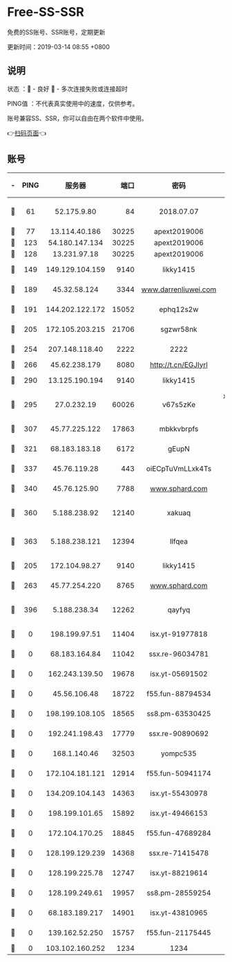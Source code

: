 # Free-SS-SSR

免费的SS账号、SSR账号，定期更新

更新时间：2019-03-14 08:55 +0800

## 说明

状态     ：🙂 - 良好 🙁 - 多次连接失败或连接超时

PING值   ：不代表真实使用中的速度，仅供参考。

账号兼容SS、SSR，你可以自由在两个软件中使用。

👉[扫码页面](https://liesauer.github.io/Free-SS-SSR/)👈

## 账号

|-|PING|服务器|端口|密码|加密方式|区域|
|:----:|:----:|:-----:|-----:|:----:|:----:|:----:|
|🙂|61|52.175.9.80|84|2018.07.07|chacha20-ietf-poly1305|HK|
|🙂|77|13.114.40.186|30225|apext2019006|chacha20|JP|
|🙂|123|54.180.147.134|30225|apext2019006|chacha20|KR|
|🙂|128|13.231.97.18|30225|apext2019006|chacha20|JP|
|🙂|149|149.129.104.159|9140|likky1415|aes-256-cfb|HK|
|🙂|189|45.32.58.124|3344|www.darrenliuwei.com|aes-256-cfb|JP|
|🙂|191|144.202.122.172|15052|ephq12s2w|aes-256-cfb|US|
|🙂|205|172.105.203.215|21706|sgzwr58nk|aes-256-cfb|JP|
|🙂|254|207.148.118.40|2222|2222|aes-256-cfb|SG|
|🙂|266|45.62.238.179|8080|http://t.cn/EGJIyrl|rc4-md5|CA|
|🙂|290|13.125.190.194|9140|likky1415|aes-256-cfb|KR|
|🙂|295|27.0.232.19|60026|v67s5zKe|xchacha20-ietf-poly1305|HK|
|🙂|307|45.77.225.122|17863|mbkkvbrpfs|aes-256-cfb|GB|
|🙂|321|68.183.183.18|6172|gEupN|aes-256-cfb|SG|
|🙂|337|45.76.119.28|443|oiECpTuVmLLxk4Ts|aes-256-cfb|AU|
|🙂|340|45.76.125.90|7788|www.sphard.com|aes-256-cfb|AU|
|🙂|360|5.188.238.92|12140|xakuaq|chacha20-ietf-poly1305|BR|
|🙂|363|5.188.238.121|12394|llfqea|chacha20-ietf-poly1305|BR|
|🙂|205|172.104.98.27|9140|likky1415|aes-256-cfb|JP|
|🙂|263|45.77.254.220|8765|www.sphard.com|aes-256-cfb|SG|
|🙂|396|5.188.238.34|12262|qayfyq|chacha20-ietf-poly1305|BR|
|🙁|0|198.199.97.51|11404|isx.yt-91977818|aes-256-cfb|US|
|🙁|0|68.183.164.84|11042|ssx.re-96034781|aes-256-cfb|US|
|🙁|0|162.243.139.50|19678|isx.yt-05691502|aes-256-cfb|US|
|🙁|0|45.56.106.48|18722|f55.fun-88794534|aes-256-cfb|US|
|🙁|0|198.199.108.105|18565|ss8.pm-63530425|aes-256-cfb|US|
|🙁|0|192.241.198.43|17779|ssx.re-90890692|aes-256-cfb|US|
|🙁|0|168.1.140.46|32503|yompc535|aes-256-cfb|AU|
|🙁|0|172.104.181.121|12914|f55.fun-50941174|aes-256-cfb|SG|
|🙁|0|134.209.104.143|14363|isx.yt-55430978|aes-256-cfb|SG|
|🙁|0|198.199.101.65|15892|isx.yt-49466153|aes-256-cfb|US|
|🙁|0|172.104.170.25|18845|f55.fun-47689284|aes-256-cfb|SG|
|🙁|0|128.199.129.239|14368|ssx.re-71415478|aes-256-cfb|SG|
|🙁|0|128.199.225.78|12747|isx.yt-88219614|aes-256-cfb|SG|
|🙁|0|128.199.249.61|19957|ss8.pm-28559254|aes-256-cfb|SG|
|🙁|0|68.183.189.217|14901|isx.yt-43810965|aes-256-cfb|SG|
|🙁|0|139.162.52.250|15757|f55.fun-21175445|aes-256-cfb|SG|
|🙁|0|103.102.160.252|1234|1234|rc4-md5|JP|
